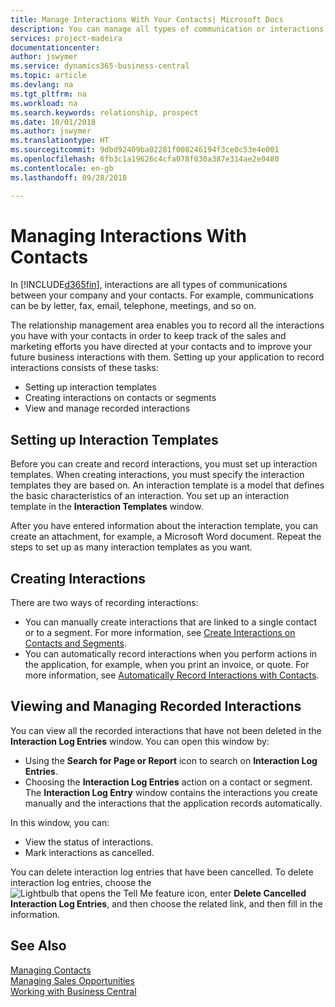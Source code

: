 ```yaml
---
title: Manage Interactions With Your Contacts| Microsoft Docs
description: You can manage all types of communication or interactions between your company and your contacts, for example, letters, phone calls, meetings, and so on.
services: project-madeira
documentationcenter: 
author: jswymer
ms.service: dynamics365-business-central
ms.topic: article
ms.devlang: na
ms.tgt_pltfrm: na
ms.workload: na
ms.search.keywords: relationship, prospect
ms.date: 10/01/2018
ms.author: jswymer
ms.translationtype: HT
ms.sourcegitcommit: 9dbd92409ba02281f008246194f3ce0c53e4e001
ms.openlocfilehash: 6fb3c1a19626c4cfa078f030a387e314ae2e0480
ms.contentlocale: en-gb
ms.lasthandoff: 09/28/2018

---
```

# <a name="managing-interactions-with-contacts"></a>Managing Interactions With Contacts
In [!INCLUDE[d365fin](includes/d365fin_md.md)], interactions are all types of communications between your company and your contacts. For example, communications can be by letter, fax, email, telephone, meetings, and so on.

The relationship management area enables you to record all the interactions you have with your contacts in order to keep track of the sales and marketing efforts you have directed at your contacts and to improve your future business interactions with them. Setting up your application to record interactions consists of these tasks:

* Setting up interaction templates  
* Creating interactions on contacts or segments  
* View and manage recorded interactions  

##  <a name="setting-up-interaction-templates"></a>Setting up Interaction Templates
Before you can create and record interactions, you must set up interaction templates. When creating interactions, you must specify the interaction templates they are based on. An interaction template is a model that defines the basic characteristics of an interaction.
You set up an interaction template in the **Interaction Templates** window.

After you have entered information about the interaction template, you can create an attachment, for example, a Microsoft Word document. Repeat the steps to set up as many interaction templates as you want.  

## <a name="creating-interactions"></a>Creating Interactions
There are two ways of recording interactions:

* You can manually create interactions that are linked to a single contact or to a segment. For more information, see [Create Interactions on Contacts and Segments](marketing-how-create-interactions.md).  
* You can automatically record interactions when you perform actions in the application, for example, when you print an invoice, or quote. For more information, see [Automatically Record Interactions with Contacts](marketing-auto-record-interactions.md).

## <a name="viewing-and-managing-recorded-interactions"></a>Viewing and Managing Recorded Interactions
You can view all the recorded interactions that have not been deleted in the **Interaction Log Entries** window. You can open this window by:

* Using the **Search for Page or Report** icon to search on **Interaction Log Entries**.
* Choosing the **Interaction Log Entries** action on a contact or segment.
  The **Interaction Log Entry** window contains the interactions you create manually and the interactions that the application records automatically.

In this window, you can:

* View the status of interactions.
* Mark interactions as cancelled.

You can delete interaction log entries that have been cancelled. To delete interaction log entries, choose the ![Lightbulb that opens the Tell Me feature](media/ui-search/search_small.png "Tell me what you want to do") icon, enter **Delete Cancelled Interaction Log Entries**, and then choose the related link, and then fill in the information.

## <a name="see-also"></a>See Also
[Managing Contacts](marketing-contacts.md)  
[Managing Sales Opportunities](marketing-manage-sales-opportunities.md)  
[Working with Business Central](ui-work-product.md)  


